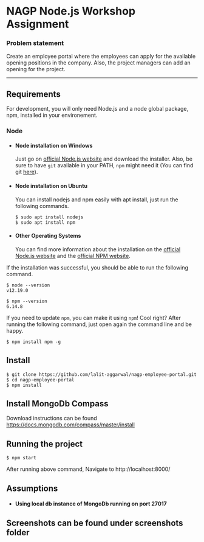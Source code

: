 # NAGP Node.js Workshop Assignment

### Problem statement

Create an employee portal where the employees can apply for the available opening positions in the company. Also, the project managers can add an opening for the project.

---
## Requirements

For development, you will only need Node.js and a node global package, npm, installed in your environement.

### Node
- #### Node installation on Windows

  Just go on [official Node.js website](https://nodejs.org/) and download the installer. Also, be sure to have `git` available in your PATH, `npm` might need it (You can find git [here](https://git-scm.com/)).

- #### Node installation on Ubuntu

  You can install nodejs and npm easily with apt install, just run the following commands.

      $ sudo apt install nodejs
      $ sudo apt install npm

- #### Other Operating Systems

  You can find more information about the installation on the [official Node.js website](https://nodejs.org/) and the [official NPM website](https://npmjs.org/).

If the installation was successful, you should be able to run the following command.

    $ node --version
    v12.19.0

    $ npm --version
    6.14.8

If you need to update `npm`, you can make it using `npm`! Cool right? After running the following command, just open again the command line and be happy.

    $ npm install npm -g

## Install

    $ git clone https://github.com/lalit-aggarwal/nagp-employee-portal.git
    $ cd nagp-employee-portal
    $ npm install

## Install MongoDb Compass

Download instructions can be found https://docs.mongodb.com/compass/master/install

## Running the project

    $ npm start
	
After running above command, Navigate to http://localhost:8000/

## Assumptions

- #### Using local db instance of MongoDb running on port 27017

## Screenshots can be found under screenshots folder
